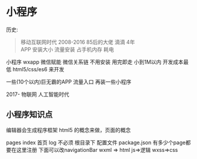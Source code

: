 # 小程序

历史:
> 移动互联网时代  2008-2016
85后的大佬  滴滴  4年       
APP 安装大小 流量安装  占手机内存  耗电

小程序 wxapp 微信赋能 微信关系链 
不用安装  用完即走 小到1M以内  开发成本最低
html5/css/es6 来开发

一些(10个以内)巨无霸的APP  流量入口
再装一些小程序 

2017- 物联网  人工智能时代

## 小程序知识点
编辑器会生成程序框架
html5 的概念来做，页面的概念

pages
    index 首页
    log 不必须
    根目录下
    配置文件 package.json  有多少个page都要在这里注册
    下面可以改navigationBar
    wxml => html
    js=>逻辑
    wxss=>css